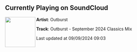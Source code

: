## Currently Playing on SoundCloud

[<img align="left" width="100" src="https://i1.sndcdn.com/artworks-1yz27cBTPNxVUq0p-TEbnlw-t500x500.jpg">](https://soundcloud.com/dj-outburst/outburst-september-2024-classics-mix)

**Artist**: Outburst 

**Track**: Outburst - September 2024 Classics Mix

Last updated at 09/09/2024 09:03
